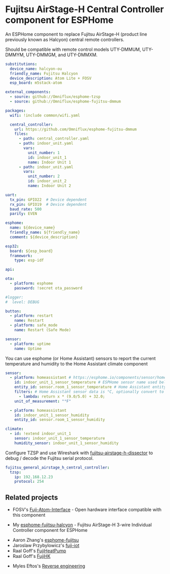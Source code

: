 # Fujitsu AirStage-H Central Controller component for ESPHome

An ESPHome component to replace Fujitsu AirStage-H (product line previously known as Halcyon) central remote controllers.

Should be compatible with remote control models UTY-DMMUM, UTY-DMMYM, UTY-DMMGM, and UTY-DMMXM.

```yaml
substitutions:
  device_name: halcyon-ou
  friendly_name: Fujitsu Halcyon
  device_description: Atom Lite + FOSV
  esp_board: m5stack-atom

external_components:
  - source: github://Omniflux/esphome-tzsp
  - source: github://Omniflux/esphome-fujitsu-dmmum

packages:
  wifi: !include common/wifi.yaml

  central_controller:
    url: https://github.com/Omniflux/esphome-fujitsu-dmmum
    files:
      - path: central_controller.yaml
      - path: indoor_unit.yaml
        vars:
          unit_number: 1
          id: indoor_unit_1
          name: Indoor Unit 1
      - path: indoor_unit.yaml
        vars:
          unit_number: 2
          id: indoor_unit_2
          name: Indoor Unit 2

uart:
  tx_pin: GPIO22  # Device dependent
  rx_pin: GPIO19  # Device dependent
  baud_rate: 500
  parity: EVEN

esphome:
  name: ${device_name}
  friendly_name: ${friendly_name}
  comment: ${device_description}

esp32:
  board: ${esp_board}
  framework:
    type: esp-idf

api:

ota:
  - platform: esphome
    password: !secret ota_password

#logger:
#  level: DEBUG

button:
  - platform: restart
    name: Restart
  - platform: safe_mode
    name: Restart (Safe Mode)

sensor:
  - platform: uptime
    name: Uptime
```

You can use esphome (or Home Assistant) sensors to report the current temperature and humidity to the Home Assistant climate component

```yaml
sensor:
  - platform: homeassistant # https://esphome.io/components/sensor/homeassistant.html
    id: indoor_unit_1_sensor_temperature # ESPHome sensor name used below
    entity_id: sensor.room_1_sensor_temperature # Home Assistant entity_id
    filters: # Home Assistant sensor data is °C, optionally convert to °F 
      - lambda: return x * (9.0/5.0) + 32.0;
    unit_of_measurement: "°F"

  - platform: homeassistant
    id: indoor_unit_1_sensor_humidity
    entity_id: sensor.room_1_sensor_humidity

climate:
  - id: !extend indoor_unit_1
    sensor: indoor_unit_1_sensor_temperature
    humidity_sensor: indoor_unit_1_sensor_humidity
```

Configure TZSP and use Wireshark with [fujitsu-airstage-h-dissector](https://github.com/Omniflux/fujitsu-airstage-h-dissector) to debug / decode the Fujitsu serial protocol.

```yaml
fujitsu_general_airstage_h_central_controller:
  tzsp:
    ip: 192.168.12.23
    protocol: 254
```

## Related projects
- FOSV's [Fuji-Atom-Interface](https://github.com/FOSV/Fuji-Atom-Interface) - Open hardware interface compatible with this component
<!-- -->
- My [esphome-fujitsu-halcyon](https://github.com/Omniflux/esphome-fujitsu-halcyon) - Fujitsu AirStage-H 3-wire Individual Controller component for ESPHome
<!-- -->
- Aaron Zhang's [esphome-fujitsu](https://github.com/FujiHeatPump/esphome-fujitsu)
- Jaroslaw Przybylowicz's [fuji-iot](https://github.com/jaroslawprzybylowicz/fuji-iot)
- Raal Goff's [FujiHeatPump](https://github.com/unreality/FujiHeatPump)
- Raal Goff's [FujiHK](https://github.com/unreality/FujiHK)
<!-- -->
- Myles Eftos's [Reverse engineering](https://hackaday.io/project/19473-reverse-engineering-a-fujitsu-air-conditioner-unit)
